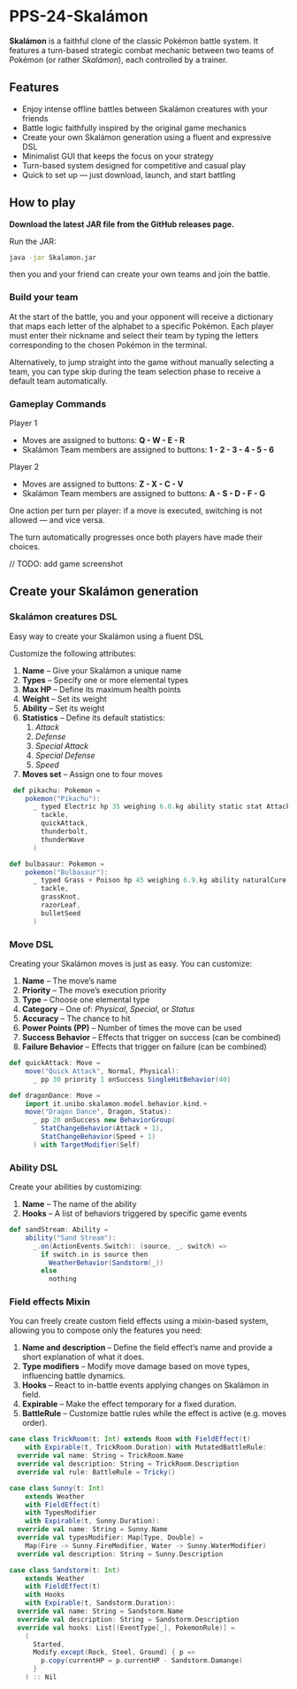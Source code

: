 # PPS-24-Skalámon

**Skalámon** is a faithful clone of the classic Pokémon battle system.
It features a turn-based strategic combat mechanic between two teams of Pokémon (or rather _Skalámon_), each controlled by a trainer.

## Features

- Enjoy intense offline battles between Skalámon creatures with your friends
- Battle logic faithfully inspired by the original game mechanics
- Create your own Skalámon generation using a fluent and expressive DSL
- Minimalist GUI that keeps the focus on your strategy
- Turn-based system designed for competitive and casual play
- Quick to set up — just download, launch, and start battling

## How to play

**Download the latest JAR file from the GitHub releases page.**

Run the JAR:
```bash
java -jar Skalamon.jar
```
then you and your friend can create your own teams and join the battle.

### Build your team

At the start of the battle, you and your opponent will receive a dictionary 
that maps each letter of the alphabet to a specific Pokémon.
Each player must enter their nickname and select their team by typing the 
letters corresponding to the chosen Pokémon in the terminal.

Alternatively, to jump straight into the game without manually selecting a 
team, you can type skip during the team selection phase to receive a default team automatically.

### Gameplay Commands

Player 1
- Moves are assigned to buttons: **Q - W - E - R**
- Skalámon Team members are assigned to buttons: **1 - 2 - 3 - 4 - 5 - 6**

Player 2
- Moves are assigned to buttons: **Z - X - C - V**
- Skalámon Team members are assigned to buttons: **A - S - D - F - G**

One action per turn per player: if a move is executed, switching is not allowed — and vice versa.

The turn automatically progresses once both players have made their choices.

// TODO: add game screenshot

## Create your Skalámon generation

### Skalámon creatures DSL

Easy way to create your Skalámon using a fluent DSL

Customize the following attributes:
1. **Name** – Give your Skalámon a unique name
2. **Types** – Specify one or more elemental types
3. **Max HP** – Define its maximum health points
4. **Weight** – Set its weight
5. **Ability** – Set its weight
6. **Statistics** – Define its default statistics:
   1. _Attack_
   2. _Defense_
   3. _Special Attack_
   4. _Special Defense_
   5. _Speed_
7. **Moves set** – Assign one to four moves

```scala 3
 def pikachu: Pokemon =
    pokemon("Pikachu"):
      _ typed Electric hp 35 weighing 6.0.kg ability static stat Attack -> 55 stat Defense -> 40 stat SpecialAttack -> 50 stat SpecialDefense -> 50 stat Speed -> 90 moves (
        tackle,
        quickAttack,
        thunderbolt,
        thunderWave
      )
```

```scala
def bulbasaur: Pokemon =
    pokemon("Bulbasaur"):
      _ typed Grass + Poison hp 45 weighing 6.9.kg ability naturalCure stat Attack -> 49 stat Defense -> 49 stat SpecialAttack -> 65 stat SpecialDefense -> 65 stat Speed -> 45 moves(
        tackle,
        grassKnot,
        razorLeaf,
        bulletSeed
      )
```

### Move DSL

Creating your Skalámon moves is just as easy. You can customize:

1. **Name** – The move’s name
2. **Priority** – The move’s execution priority
3. **Type** – Choose one elemental type
4. **Category** – One of: _Physical_, _Special_, or _Status_
5. **Accuracy** – The chance to hit
6. **Power Points (PP)** – Number of times the move can be used
7. **Success Behavior** – Effects that trigger on success (can be combined)
8. **Failure Behavior** – Effects that trigger on failure (can be combined)


```scala
def quickAttack: Move =
    move("Quick Attack", Normal, Physical):
      _ pp 30 priority 1 onSuccess SingleHitBehavior(40)
```

```scala
def dragonDance: Move =
    import it.unibo.skalamon.model.behavior.kind.+
    move("Dragon Dance", Dragon, Status):
      _ pp 20 onSuccess new BehaviorGroup(
        StatChangeBehavior(Attack + 1),
        StatChangeBehavior(Speed + 1)
      ) with TargetModifier(Self)
```

### Ability DSL

Create your abilities by customizing:
1. **Name** – The name of the ability
2. **Hooks** – A list of behaviors triggered by specific game events

```scala
def sandStream: Ability =
    ability("Sand Stream"):
      _.on(ActionEvents.Switch): (source, _, switch) =>
        if switch.in is source then
          WeatherBehavior(Sandstorm(_))
        else
          nothing
```

### Field effects Mixin

You can freely create custom field effects using a mixin-based system, allowing you to compose only 
the features you need:

1. **Name and description** – Define the field effect’s name and provide a short explanation of what it does.
2. **Type modifiers** – Modify move damage based on move types, influencing battle dynamics.
3. **Hooks** – React to in-battle events applying changes on Skalámon in field.
4. **Expirable** – Make the effect temporary for a fixed duration.
5. **BattleRule** – Customize battle rules while the effect is active (e.g. moves order).

```scala
case class TrickRoom(t: Int) extends Room with FieldEffect(t)
    with Expirable(t, TrickRoom.Duration) with MutatedBattleRule:
  override val name: String = TrickRoom.Name
  override val description: String = TrickRoom.Description
  override val rule: BattleRule = Tricky()
```

```scala
case class Sunny(t: Int)
    extends Weather
    with FieldEffect(t)
    with TypesModifier
    with Expirable(t, Sunny.Duration):
  override val name: String = Sunny.Name
  override val typesModifier: Map[Type, Double] =
    Map(Fire -> Sunny.FireModifier, Water -> Sunny.WaterModifier)
  override val description: String = Sunny.Description
```

```scala
case class Sandstorm(t: Int)
    extends Weather
    with FieldEffect(t)
    with Hooks
    with Expirable(t, Sandstorm.Duration):
  override val name: String = Sandstorm.Name
  override val description: String = Sandstorm.Description
  override val hooks: List[(EventType[_], PokemonRule)] =
    (
      Started,
      Modify.except(Rock, Steel, Ground) { p =>
        p.copy(currentHP = p.currentHP - Sandstorm.Damange)
      }
    ) :: Nil
```

